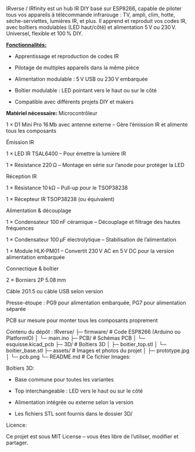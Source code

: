 IRverse / IRfinity est un hub IR DIY basé sur ESP8266, capable de piloter tous vos appareils à télécommande infrarouge : TV, ampli, clim, hotte, sèche-serviettes, lumières IR, et plus.
Il apprend et reproduit vos codes IR, avec boîtiers modulables (LED haut/côté) et alimentation 5 V ou 230 V. Universel, flexible et 100 % DIY.

<u>**Fonctionnalités:**</u>

- Apprentissage et reproduction de codes IR

- Pilotage de multiples appareils dans la même pièce

- Alimentation modulable : 5 V USB ou 230 V embarquée

- Boîtier modulable : LED pointant vers le haut ou sur le côté

- Compatible avec différents projets DIY et makers

**Matériel nécessaire:**
Microcontrôleur

1 × D1 Mini Pro 16 Mb avec antenne externe – Gère l’émission IR et alimente tous les composants

Émission IR

1 × LED IR TSAL6400 – Pour émettre la lumière IR

1 × Résistance 220 Ω – Montage en série sur l’anode pour protéger la LED

Réception IR

1 × Résistance 10 kΩ – Pull-up pour le TSOP38238

1 × Récepteur IR TSOP38238 (ou équivalent)

Alimentation & découplage

1 × Condensateur 100 nF céramique – Découplage et filtrage des hautes fréquences

1 × Condensateur 100 µF électrolytique – Stabilisation de l’alimentation

1 × Module HLK-PM01 – Convertit 230 V AC en 5 V DC pour la version alimentation embarquée

Connectique & boîtier

2 × Borniers 2P 5.08 mm

Câble 2G1.5 ou câble USB selon version

Presse-étoupe : PG9 pour alimentation embarquée, PG7 pour alimentation séparée

PCB sur mesure pour monter tous les composants proprement

Contenu du dépôt :
IRverse/
 ├─ firmware/           # Code ESP8266 (Arduino ou PlatformIO)
 │   └─ main.ino
 ├─ PCB/                # Schémas PCB
 │   └─ esquisse.kicad_pcb
 ├─ 3D/                 # Boîtiers 3D
 │   ├─ boitier_top.stl
 │   └─ boitier_base.stl
 ├─ assets/             # Images et photos du projet
 │   ├─ prototype.jpg
 │   └─ pcb.png
 └─ README.md           # Ce fichier
Images:




Boîtiers 3D:

- Base commune pour toutes les variantes

- Top interchangeable : LED vers le haut ou sur le côté

- Alimentation intégrée ou externe selon la version

- Les fichiers STL sont fournis dans le dossier 3D/

Licence:

Ce projet est sous MIT License – vous êtes libre de l’utiliser, modifier et partager.
